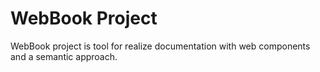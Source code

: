 # WebBook Project

WebBook project is tool for realize documentation with web components and a semantic approach.